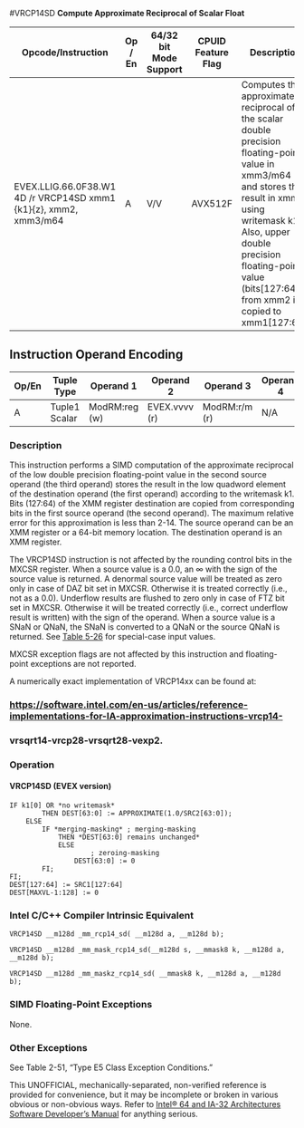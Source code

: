 #VRCP14SD
**Compute Approximate Reciprocal of Scalar Float**

| Opcode/Instruction                                               | Op / En | 64/32 bit Mode Support | CPUID Feature Flag | Description                                                                                                                                                                                                                                                 |
| ---------------------------------------------------------------- | ------- | ---------------------- | ------------------ | ----------------------------------------------------------------------------------------------------------------------------------------------------------------------------------------------------------------------------------------------------------- |
| EVEX.LLIG.66.0F38.W1 4D /r VRCP14SD xmm1 {k1}{z}, xmm2, xmm3/m64 | A       | V/V                    | AVX512F            | Computes the approximate reciprocal of the scalar double precision floating-point value in xmm3/m64 and stores the result in xmm1 using writemask k1. Also, upper double precision floating-point value (bits[127:64]) from xmm2 is copied to xmm1[127:64]. |

## Instruction Operand Encoding

| Op/En | Tuple Type    | Operand 1     | Operand 2     | Operand 3     | Operand 4 |
| ----- | ------------- | ------------- | ------------- | ------------- | --------- |
| A     | Tuple1 Scalar | ModRM:reg (w) | EVEX.vvvv (r) | ModRM:r/m (r) | N/A       |

### Description

This instruction performs a SIMD computation of the approximate reciprocal of the low double precision floating-point value in the second source operand (the third operand) stores the result in the low quadword element of the destination operand (the first operand) according to the writemask k1. Bits (127:64) of the XMM register destination are copied from corresponding bits in the first source operand (the second operand). The maximum relative error for this approximation is less than 2-14. The source operand can be an XMM register or a 64-bit memory location. The destination operand is an XMM register.

The VRCP14SD instruction is not affected by the rounding control bits in the MXCSR register. When a source value is a 0.0, an ∞ with the sign of the source value is returned. A denormal source value will be treated as zero only in case of DAZ bit set in MXCSR. Otherwise it is treated correctly (i.e., not as a 0.0). Underflow results are flushed to zero only in case of FTZ bit set in MXCSR. Otherwise it will be treated correctly (i.e., correct underflow result is written) with the sign of the operand. When a source value is a SNaN or QNaN, the SNaN is converted to a QNaN or the source QNaN is returned. See [Table 5-26](/x86/vrcp14pd#tbl-5-26) for special-case input values.

MXCSR exception flags are not affected by this instruction and floating-point exceptions are not reported.

A numerically exact implementation of VRCP14xx can be found at:

### https://software.intel.com/en-us/articles/reference-implementations-for-IA-approximation-instructions-vrcp14-

### vrsqrt14-vrcp28-vrsqrt28-vexp2.

### Operation

#### VRCP14SD (EVEX version)

```
IF k1[0] OR *no writemask*
        THEN DEST[63:0] := APPROXIMATE(1.0/SRC2[63:0]);
    ELSE
        IF *merging-masking* ; merging-masking
            THEN *DEST[63:0] remains unchanged*
            ELSE
                    ; zeroing-masking
                DEST[63:0] := 0
        FI;
FI;
DEST[127:64] := SRC1[127:64]
DEST[MAXVL-1:128] := 0

```

### Intel C/C++ Compiler Intrinsic Equivalent

```
VRCP14SD __m128d _mm_rcp14_sd( __m128d a, __m128d b);

```

```
VRCP14SD __m128d _mm_mask_rcp14_sd(__m128d s, __mmask8 k, __m128d a, __m128d b);

```

```
VRCP14SD __m128d _mm_maskz_rcp14_sd( __mmask8 k, __m128d a, __m128d b);

```

### SIMD Floating-Point Exceptions

None.

### Other Exceptions

See Table 2-51, “Type E5 Class Exception Conditions.”

This UNOFFICIAL, mechanically-separated, non-verified reference is provided for convenience, but it may be
incomplete or broken in various obvious or non-obvious
ways. Refer to [Intel® 64 and IA-32 Architectures Software Developer’s Manual](https://software.intel.com/en-us/download/intel-64-and-ia-32-architectures-sdm-combined-volumes-1-2a-2b-2c-2d-3a-3b-3c-3d-and-4) for anything serious.
